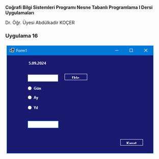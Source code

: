 <p><b>Coğrafi Bilgi Sistemleri Programı Nesne Tabanlı Programlama I Dersi Uygulamaları</b></p>
<p> Dr. Öğr. Üyesi Abdülkadir KOÇER</p>
<H3>Uygulama 16</H3>
<img src="https://github.com/akocer/Nesne-I/blob/main/uyg16/U16.png"/>
